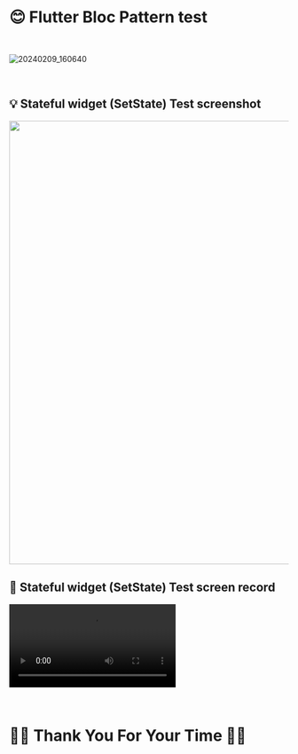  # 😊 Flutter Bloc Pattern test

   <br/>

 
![20240209_160640](https://github.com/Ahmedyehia122/Flutter_-Bloc_Test/assets/142153775/bdd0e495-36bf-4031-8a02-e38b8c0d56d7)



  
  <br/>
  
  ## 💡 Stateful widget (SetState) Test screenshot
  <img src ="https://github.com/Ahmedyehia122/Flutter_-Bloc_Test/assets/142153775/e55da159-5979-4106-974e-685ec015337e" width="800"  >

   
   
<br/>

 ## 📸 Stateful widget (SetState) Test screen record

 <video src="https://github.com/Ahmedyehia122/Flutter_-Bloc_Test/assets/142153775/c9be45a3-1aea-4c2a-a9e2-3b9a3db8a320" ></video>

<br/>

 # 🌸🌸  Thank You For Your Time 🌸🌸

  

   
  

 
